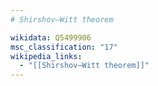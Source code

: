 ```yaml
---
# Shirshov–Witt theorem

wikidata: Q5499906
msc_classification: "17"
wikipedia_links:
  - "[[Shirshov–Witt theorem]]"
---
```

